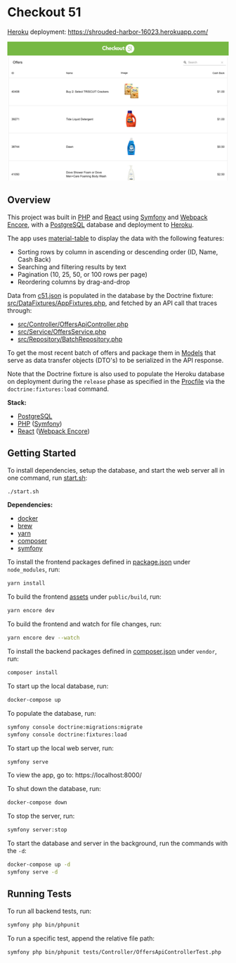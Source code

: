 # Checkout 51

[Heroku](https://www.heroku.com/) deployment: https://shrouded-harbor-16023.herokuapp.com/

![screenshot](public/images/screenshot.png)

## Overview

This project was built in [PHP](https://www.php.net/) and [React](https://reactjs.org/) using [Symfony](https://symfony.com/) and [Webpack Encore](https://www.npmjs.com/package/@symfony/webpack-encore), with a [PostgreSQL](https://www.postgresql.org/) database and deployment to [Heroku](https://www.heroku.com/).

The app uses [material-table](https://material-table.com/) to display the data with the following features:

- Sorting rows by column in ascending or descending order (ID, Name, Cash Back)
- Searching and filtering results by text
- Pagination (10, 25, 50, or 100 rows per page)
- Reordering columns by drag-and-drop

Data from [c51.json](c51.json) is populated in the database by the Doctrine fixture: [src/DataFixtures/AppFixtures.php](src/DataFixtures/AppFixtures.php), and fetched by an API call that traces through:

- [src/Controller/OffersApiController.php](src/Controller/OffersApiController.php)
- [src/Service/OffersService.php](src/Service/OffersService.php)
- [src/Repository/BatchRepository.php](src/Repository/BatchRepository.php)

To get the most recent batch of offers and package them in [Models](src/Model/) that serve as data transfer objects (DTO's) to be serialized in the API response.

Note that the Doctrine fixture is also used to populate the Heroku database on deployment during the `release` phase as specified in the [Procfile](Procfile) via the `doctrine:fixtures:load` command.

**Stack:**

- [PostgreSQL](https://www.postgresql.org/)
- [PHP](https://www.php.net/) ([Symfony](https://symfony.com/))
- [React](https://reactjs.org/) ([Webpack Encore](https://www.npmjs.com/package/@symfony/webpack-encore))

## Getting Started

To install dependencies, setup the database, and start the web server all in one command, run [start.sh](start.sh):

```bash
./start.sh
```

**Dependencies:**

- [docker](https://docs.docker.com/get-docker/)
- [brew](https://brew.sh/)
- [yarn](https://classic.yarnpkg.com/en/docs/install/#mac-stable)
- [composer](https://getcomposer.org/download/)
- [symfony](https://symfony.com/download)

To install the frontend packages defined in [package.json](package.json) under `node_modules`, run:

```bash
yarn install
```

To build the frontend [assets](assets) under `public/build`, run:

```bash
yarn encore dev
```

To build the frontend and watch for file changes, run:

```bash
yarn encore dev --watch
```

To install the backend packages defined in [composer.json](composer.json) under `vendor`, run:

```bash
composer install
```

To start up the local database, run:

```bash
docker-compose up
```

To populate the database, run:

```bash
symfony console doctrine:migrations:migrate
symfony console doctrine:fixtures:load
```

To start up the local web server, run:

```bash
symfony serve
```

To view the app, go to: https://localhost:8000/

To shut down the database, run:

```bash
docker-compose down
```

To stop the server, run:

```bash
symfony server:stop
```

To start the database and server in the background, run the commands with the `-d`:

```bash
docker-compose up -d
symfony serve -d
```

## Running Tests

To run all backend tests, run:

```bash
symfony php bin/phpunit
```

To run a specific test, append the relative file path:

```bash
symfony php bin/phpunit tests/Controller/OffersApiControllerTest.php
```
